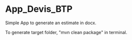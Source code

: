 # App_Devis_BTP
Simple App to generate an estimate in docx.

To generate target folder, "mvn clean package" in terminal.
